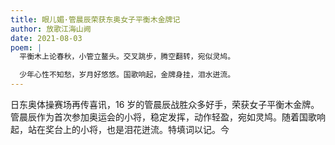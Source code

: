 ```yaml
---
title: 眼儿媚·管晨辰荣获东奥女子平衡木金牌记
author: 放歌江海山阙
date: 2021-08-03
poem: |
  平衡木上论春秋，小管立鳌头。交叉跳步，腾空翻转，宛似灵鸠。

  少年心性不知愁，岁月好悠悠。国歌响起，金牌身挂，泪水迸流。
---
```


日东奥体操赛场再传喜讯，16 岁的管晨辰战胜众多好手，荣获女子平衡木金牌。管晨辰作为首次参加奥运会的小将，稳定发挥，动作轻盈，宛如灵鸠。随着国歌响起，站在奖台上的小将，也是泪花迸流。特填词以记。今
